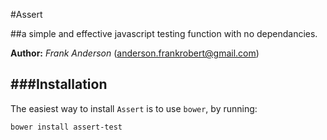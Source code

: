 #Assert

##a simple and effective javascript testing function with no dependancies.

**Author:** *Frank Anderson* (<anderson.frankrobert@gmail.com>)


###Installation
---

The easiest way to install  `Assert` is to use `bower`, by running:

`bower install assert-test`
